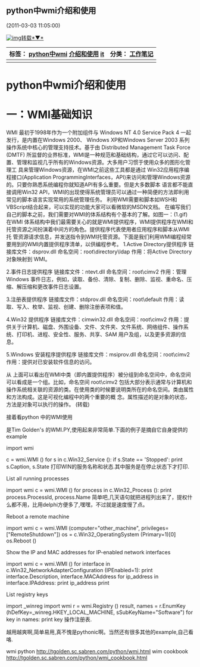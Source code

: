 ## python中wmi介绍和使用

 (2011-03-03 11:05:00)

[![img](D:\Typora_pic\sg_trans.gif)转载*▼*](javascript:;)

| 标签： [python中wmi](http://search.sina.com.cn/?c=blog&q=python%D6%D0wmi&by=tag) [介绍和使用](http://search.sina.com.cn/?c=blog&q=%BD%E9%C9%DC%BA%CD%CA%B9%D3%C3&by=tag) [it](http://search.sina.com.cn/?c=blog&q=it&by=tag) | 分类： [工作笔记](http://blog.sina.com.cn/s/articlelist_1656760931_2_1.html) |
| ------------------------------------------------------------ | ------------------------------------------------------------ |
|                                                              |                                                              |

# python中wmi介绍和使用





一：WMI基础知识
====================================================================================
WMI 最初于1998年作为一个附加组件与 Windows NT 4.0 Service Pack 4 一起发行，是内置在Windows 2000、 Windows XP和Windows Server 2003 系列操作系统中核心的管理支持技术。基于由 Distributed Management Task Force (DMTF) 所监督的业界标准，WMI是一种规范和基础结构，通过它可以访问、配置、管理和监视几乎所有的Windows资源。大多用户习惯于使用众多的图形化管理工 具来管理Windows资源，在WMI之前这些工具都是通过 Win32应用程序编程接口(Application ProgrammingInterfaces，API)来访问和管理Windows资源的。只要你熟悉系统编程你就知道API有多么重要。但是大多数脚本 语言都不能直接调用Win32 API，WMI的出现使得系统管理员可以通过一种简便的方法即利用常见的脚本语言实现常用的系统管理任务。
利用WMI需要和脚本如WSH和VBScript结合起来，可以实现的功能大家可以看微软的MSDN文档。
在编写我们自己的脚本之前，我们需要对WMI的体系结构有个基本的了解。如图一：(1.gif)
在WMI 体系结构中我们最需要关心的就是WMI提供程序，WMI提供程序在WMI和托管资源之间扮演着中间方的角色。提供程序代表使用者应用程序和脚本从WMI托 管资源请求信息，并发送指令到WMI托管资源。下面是我们利用WMI编程经常要用到的WMI内置提供程序清单，以供编程参考。
1.Active Directory提供程序
链接库文件：dsprov.dll
命名空间：root\directory\ldap
作用：将Active Directory 对象映射到 WMI。

2.事件日志提供程序
链接库文件：ntevt.dll
命名空间：root\cimv2
作用：管理 Windows 事件日志，例如，读取、备份、清除、复制、删除、监视、重命名、压缩、解压缩和更改事件日志设置。

3.注册表提供程序
链接库文件：stdprov.dll
命名空间：root\default
作用：读取、写入、枚举、监视、创建、删除注册表项和值。

4.Win32 提供程序
链接库文件：cimwin32.dll
命名空间：root\cimv2
作用：提供关于计算机、磁盘、外围设备、文件、文件夹、文件系统、网络组件、操作系统、打印机、进程、安全性、服务、共享、SAM 用户及组，以及更多资源的信息。

5.Windows 安装程序提供程序
链接库文件：msiprov.dll
命名空间：root\cimv2
作用：提供对已安装软件信息的访问。

从 上面可以看出在WMI中类（即内置提供程序）被分组到命名空间中，命名空间可以看成是一个组。比如，命名空间 root\cimv2 包括大部分表示通常与计算机和操作系统相关联的资源的类。在使用类的时候要说明类所在的命名空间。类由属性和方法构成。这是可视化编程中的两个重要的概 念。属性描述的是对象的状态，方法是对象可以执行的操作。
(转载)

接着看python 中的WMI使用

是Tim Golden's 的WMI.PY,使用起来非常简单.下面的例子是摘自它自身提供的example

import wmi

c = wmi.WMI ()
for s in c.Win32_Service ():
if s.State == 'Stopped':
 print s.Caption, s.State
打印WIN的服务名称和状态.其中服务是在停止状态下才打印.

List all running processes

import wmi
c = wmi.WMI ()
for process in c.Win32_Process ():
print process.ProcessId, process.Name
简单吧,几天语句就把进程列出来了，提权什么都不用，比用delphi方便多了,嘿嘿，不过就是速度慢了点。

Reboot a remote machine

import wmi
c = wmi.WMI (computer="other_machine", privileges=["RemoteShutdown"])
os = c.Win32_OperatingSystem (Primary=1)[0]
os.Reboot ()


Show the IP and MAC addresses for IP-enabled network interfaces

import wmi
c = wmi.WMI ()
for interface in c.Win32_NetworkAdapterConfiguration (IPEnabled=1):
print interface.Description, interface.MACAddress
for ip_address in interface.IPAddress:
 print ip_address
print


List registry keys

import _winreg
import wmi
r = wmi.Registry ()
result, names = r.EnumKey (hDefKey=_winreg.HKEY_LOCAL_MACHINE, sSubKeyName="Software")
for key in names:
print key
操作注册表.

越用越爽啊,简单易用,真不愧是pythonic啊。当然还有很多其他的example,自己看咯.

wmi python
http://tgolden.sc.sabren.com/python/wmi.html
wim cookbook
http://tgolden.sc.sabren.com/python/wmi_cookbook.html